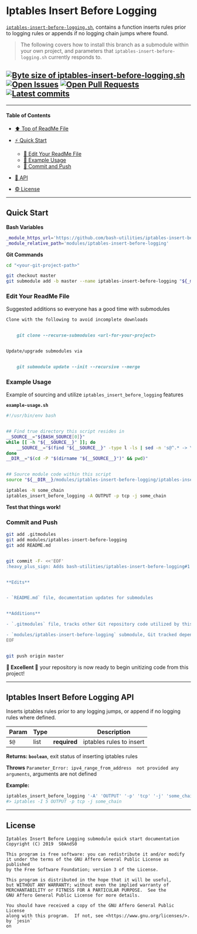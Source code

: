 # Iptables Insert Before Logging
[heading__title]:
  #iptables-insert-before-logging
  "&#x2B06; Top of this page"


[`iptables-insert-before-logging.sh`][iptables_insert_before_logging__master__source_code], contains a function inserts rules prior to logging rules or appends if no logging chain jumps where found.


> The following covers how to install this branch as a submodule within your own project, and parameters that `iptables-insert-before-logging.sh` currently responds to.


## [![Byte size of iptables-insert-before-logging.sh][badge__master__iptables_insert_before_logging__source_code]][iptables_insert_before_logging__master__source_code] [![Open Issues][badge__issues__iptables_insert_before_logging]][issues__iptables_insert_before_logging] [![Open Pull Requests][badge__pull_requests__iptables_insert_before_logging]][pull_requests__iptables_insert_before_logging] [![Latest commits][badge__commits__iptables_insert_before_logging__master]][commits__iptables_insert_before_logging__master]



------


#### Table of Contents


- [&#x2B06; Top of ReadMe File][heading__title]

- [:zap: Quick Start][heading__quick_start]

  - [:memo: Edit Your ReadMe File][heading__edit_your_readme_file]
  - [:shell: Example Usage][heading__example_usage]
  - [:floppy_disk: Commit and Push][heading__commit_and_push]

- [:scroll: API][heading__api]

- [:copyright: License][heading__license]


------



## Quick Start
[heading__quick_start]:
  #quick-start
  "&#9889; ...well as quick as it may get with things like this"


**Bash Variables**


```Bash
_module_https_url='https://github.com/bash-utilities/iptables-insert-before-logging.git'
_module_relative_path='modules/iptables-insert-before-logging'
```


**Git Commands**


```Bash
cd "<your-git-project-path>"

git checkout master
git submodule add -b master --name iptables-insert-before-logging "${_module_https_url}" "${_module_relative_path}"
```


### Edit Your ReadMe File
[heading__edit_your_readme_file]:
  #edit-your-readme-file
  "&#x1F4DD; Suggested additions so everyone has a good time with submodules"


Suggested additions so everyone has a good time with submodules


```MarkDown
Clone with the following to avoid incomplete downloads


    git clone --recurse-submodules <url-for-your-project>


Update/upgrade submodules via


    git submodule update --init --recursive --merge
```


### Example Usage
[heading__example_usage]:
  #example-usage
  "&#x1F41A; Example of sourcing and utilize `iptables_insert_before_logging` features"


Example of sourcing and utilize `iptables_insert_before_logging` features


**`example-usage.sh`**


```Bash
#!/usr/bin/env bash


## Find true directory this script resides in
__SOURCE__="${BASH_SOURCE[0]}"
while [[ -h "${__SOURCE__}" ]]; do
    __SOURCE__="$(find "${__SOURCE__}" -type l -ls | sed -n 's@^.* -> \(.*\)@\1@p')"
done
__DIR__="$(cd -P "$(dirname "${__SOURCE__}")" && pwd)"


## Source module code within this script
source "${__DIR__}/modules/iptables-insert-before-logging/iptables-insert-before-logging.sh"

iptables -N some_chain
iptables_insert_before_logging -A OUTPUT -p tcp -j some_chain
```


**Test that things work!**


### Commit and Push
[heading__commit_and_push]:
  #commit-and-push
  "&#x1F4BE; And congratulate yourself on not having to write something similar!"



```Bash
git add .gitmodules
git add modules/iptables-insert-before-logging
git add README.md


git commit -F- <<'EOF'
:heavy_plus_sign: Adds bash-utilities/iptables-insert-before-logging#1 submodule


**Edits**


- `README.md` file, documentation updates for submodules


**Additions**

- `.gitmodules` file, tracks other Git repository code utilized by this project

- `modules/iptables-insert-before-logging` submodule, Git tracked dependency
EOF


git push origin master
```


**:tada: Excellent :tada:** your repository is now ready to begin unitizing code from this project!


___


## Iptables Insert Before Logging API
[heading__api]:
  #iptables-insert-before-logging-api
  "&#x1F4DC; The arguments that `iptables_insert_before_logging` understands"


Inserts iptables rules prior to any logging jumps, or append if no logging rules where defined.


| Param | Type |  | Description |
|---|---|---|---|
| `$@` | list | **required** | iptables rules to insert |


**Returns: `boolean`**, exit status of inserting iptables rules


**Throws** `Parameter_Error: ipv4_range_from_address  not provided any arguments`, arguments are not defined


**Example:**

```Bash
iptables_insert_before_logging '-A' 'OUTPUT' '-p' 'tcp' '-j' 'some_chain'
#> iptables -I 5 OUTPUT -p tcp -j some_chain
```


___


## License
[heading__license]:
  #license
  "&#x00A9; Legal bits of Open Source software"


```
Iptables Insert Before Logging submodule quick start documentation
Copyright (C) 2019  S0AndS0

This program is free software: you can redistribute it and/or modify
it under the terms of the GNU Affero General Public License as published
by the Free Software Foundation; version 3 of the License.

This program is distributed in the hope that it will be useful,
but WITHOUT ANY WARRANTY; without even the implied warranty of
MERCHANTABILITY or FITNESS FOR A PARTICULAR PURPOSE.  See the
GNU Affero General Public License for more details.

You should have received a copy of the GNU Affero General Public License
along with this program.  If not, see <https://www.gnu.org/licenses/>.
by `jesin`
on
```



[badge__travis_ci__iptables_insert_before_logging]:
  https://img.shields.io/travis/bash-utilities/iptables-insert-before-logging/example.svg

[travis_ci__iptables_insert_before_logging]:
  https://travis-ci.com/bash-utilities/iptables-insert-before-logging
  "&#x1F6E0; Automated tests and build logs"


[badge__commits__iptables_insert_before_logging__master]:
  https://img.shields.io/github/last-commit/bash-utilities/iptables-insert-before-logging/master.svg

[commits__iptables_insert_before_logging__master]:
  https://github.com/bash-utilities/iptables-insert-before-logging/commits/master
  "&#x1F4DD; History of changes on this branch"


[iptables_insert_before_logging__community]:
  https://github.com/bash-utilities/iptables-insert-before-logging/community
  "&#x1F331; Dedicated to functioning code"


[iptables_insert_before_logging__example_branch]:
  https://github.com/bash-utilities/iptables-insert-before-logging/tree/example
  "If it lurches, it lives"


[badge__issues__iptables_insert_before_logging]:
  https://img.shields.io/github/issues/bash-utilities/iptables-insert-before-logging.svg

[issues__iptables_insert_before_logging]:
  https://github.com/bash-utilities/iptables-insert-before-logging/issues
  "&#x2622; Search for and _bump_ existing issues or open new issues for project maintainer to address."


[badge__pull_requests__iptables_insert_before_logging]:
  https://img.shields.io/github/issues-pr/bash-utilities/iptables-insert-before-logging.svg

[pull_requests__iptables_insert_before_logging]:
  https://github.com/bash-utilities/iptables-insert-before-logging/pulls
  "&#x1F3D7; Pull Request friendly, though please check the Community guidelines"


[badge__master__iptables_insert_before_logging__source_code]:
  https://img.shields.io/github/size/bash-utilities/iptables-insert-before-logging/iptables-insert-before-logging.sh.svg?label=iptables-insert-before-logging.sh

[iptables_insert_before_logging__master__source_code]:
  https://github.com/bash-utilities/iptables-insert-before-logging/blob/master/iptables-insert-before-logging.sh
  "&#x2328; Project source code!"

